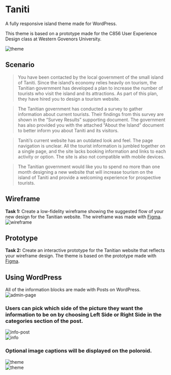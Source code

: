 # Taniti
A fully responsive island theme made for WordPress. 

This theme is based on a prototype made for the C856 User Experience Design class at Western Govenors University.

![theme](https://i.imgur.com/eUnvObg.png)

## Scenario

> You have been contacted by the local government of the small island of Taniti. Since the island’s economy relies heavily on tourism, the Tanitian government has developed a plan to increase the number of tourists who visit the island and its attractions. As part of this plan, they have hired you to design a tourism website.

> The Tanitian government has conducted a survey to gather information about current tourists. Their findings from this survey are shown in the “Survey Results” supporting document. The government has also provided you with the attached “About the Island” document to better inform you about Taniti and its visitors.

> Taniti’s current website has an outdated look and feel. The page navigation is unclear. All the tourist information is jumbled together on a single page, and the site lacks booking information and links to each activity or option. The site is also not compatible with mobile devices.

> The Tanitian government would like you to spend no more than one month designing a new website that will increase tourism on the island of Taniti and provide a welcoming experience for prospective tourists.

## Wireframe
**Task 1:** Create a low-fidelity wireframe showing the suggested flow of your new design for the Tanitian website.
The wireframe was made with [Figma](https://www.figma.com/proto/HRkLasFykMNk1gG3aPAFXs/Wireframing-(Copy)?node-id=434290%3A760&scaling=min-zoom&page-id=77%3A432&starting-point-node-id=434280%3A608&hide-ui=1).
![wireframe](https://i.imgur.com/Wf3Kiqp.png)

## Prototype
**Task 2:** Create an interactive prototype for the Tanitian website that reflects your wireframe design.
The theme is based on the prototype made with [Figma](https://www.figma.com/proto/IqT0i0JOUz33OYMnH5NQ2B/Taniti-Prototype?node-id=434373%3A891&scaling=min-zoom&page-id=434373%3A728&starting-point-node-id=434373%3A891&hide-ui=1).


## Using WordPress
All of the information blocks are made with Posts on WordPress. 
![admin-page](https://i.imgur.com/2yjJHI9.png)

### Users can pick which side of the picture they want the information to be on by choosing Left Side or Right Side in the categories section of the post.
![info-post](https://i.imgur.com/1Pl0oHc.png)  
![info](https://i.imgur.com/bnj1L8l.png)

### Optional image captions will be displayed on the poloroid.
![theme](https://i.imgur.com/mEOXK7b.png)  
![theme](https://i.imgur.com/wWIOUmf.png)

